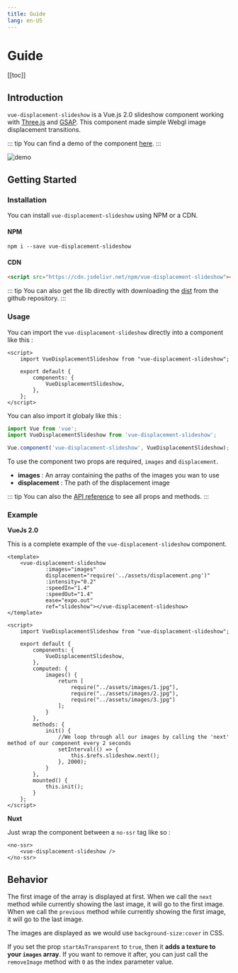 ```yaml
---
title: Guide
lang: en-US
---
```


# Guide

[[toc]]

## Introduction

``vue-displacement-slideshow`` is a Vue.js 2.0 slideshow component working with [Three.js](https://threejs.org/) and [GSAP](https://greensock.com/gsap/). This component made simple Webgl image displacement transitions.

::: tip
You can find a demo of the component [here](https://vue-displacement-slideshow.now.sh/).
:::

![demo](./demo.gif) 

## Getting Started

### Installation 

You can install ``vue-displacement-slideshow`` using NPM or a CDN.

#### NPM
```
npm i --save vue-displacement-slideshow
```

#### CDN

```html
<script src="https://cdn.jsdelivr.net/npm/vue-displacement-slideshow"></script>
```

::: tip
You can also get the lib directly with downloading the [dist](https://github.com/AlbanCrepel/vue-displacement-slideshow/tree/master/dist) from the github repository.
:::

### Usage

You can import the ``vue-displacement-slideshow`` directly into a component like this : 

```vue
<script>
    import VueDisplacementSlideshow from "vue-displacement-slideshow";

    export default {
        components: {
            VueDisplacementSlideshow,
        },
    };
</script>
```

You can also import it globaly like this :

```js
import Vue from 'vue';
import VueDisplacementSlideshow from 'vue-displacement-slideshow';

Vue.component('vue-displacement-slideshow', VueDisplacementSlideshow);
```

To use the component two props are required, `images` and `displacement`.

* **images** : An array containing the paths of the images you wan to use
* **displacement** : The path of the displacement image

::: tip
You can also the [API reference](./api) to see all props and methods.
:::

### Example

**VueJs 2.0**

This is a complete example of the ``vue-displacement-slideshow`` component.

```vue
<template>
    <vue-displacement-slideshow
            :images="images"
            displacement="require('../assets/displacement.png')"
            :intensity="0.2"
            :speedIn="1.4"
            :speedOut="1.4"
            ease="expo.out"
            ref="slideshow"></vue-displacement-slideshow>
</template>

<script>
    import VueDisplacementSlideshow from "vue-displacement-slideshow";

    export default {
        components: {
            VueDisplacementSlideshow,
        },
        computed: {
            images() {
                return [
                    require("../assets/images/1.jpg"),
                    require("../assets/images/2.jpg"),
                    require("../assets/images/3.jpg")
                ];
            }
        },
        methods: {
            init() {
                //We loop through all our images by calling the 'next' method of our component every 2 seconds
                setInterval(() => {
                    this.$refs.slideshow.next();
                }, 2000);
            }
        },
        mounted() {
            this.init();
        }
    };
</script>
```

**Nuxt**

Just wrap the component between a ``no-ssr`` tag like so :

```vue
<no-ssr>
    <vue-displacement-slideshow />
</no-ssr>
```

## Behavior

The first image of the array is displayed at first.
When we call the `next` method while currently showing the last image, it will go to the first image.
When we call the `previous` method while currently showing the first image, it will go to the last image.

The images are displayed as we would use `background-size:cover` in CSS.

If you set the prop `startAsTransparent` to `true`, then it **adds a texture to your `images` array**. If you want to 
remove it after, you can just call the `removeImage` method with `0` as the index parameter value.